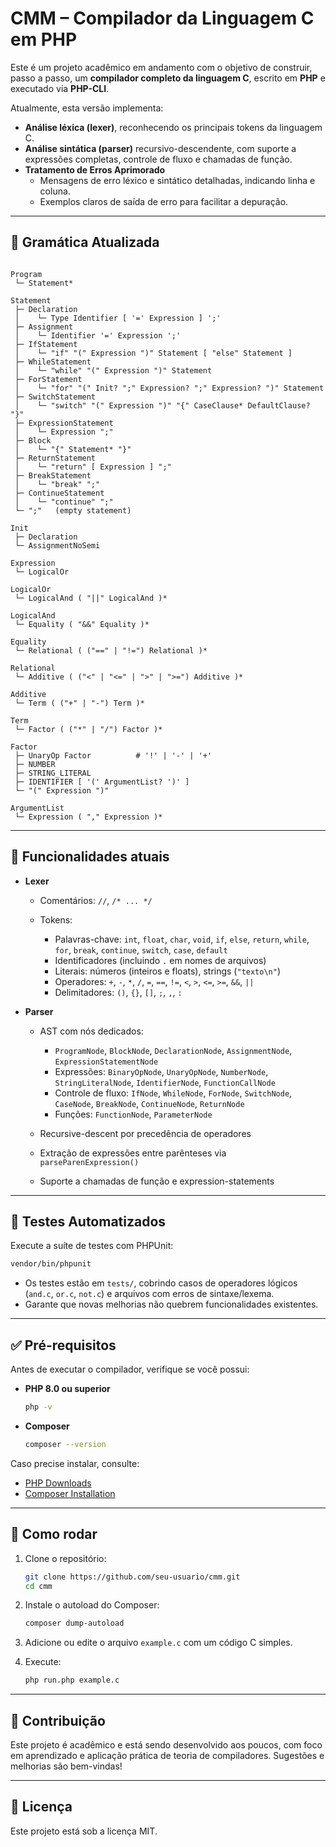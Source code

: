 # CMM – Compilador da Linguagem C em PHP

Este é um projeto acadêmico em andamento com o objetivo de construir, passo a passo, um **compilador completo da linguagem C**, escrito em **PHP** e executado via **PHP-CLI**.

Atualmente, esta versão implementa:

- **Análise léxica (lexer)**, reconhecendo os principais tokens da linguagem C.  
- **Análise sintática (parser)** recursivo-descendente, com suporte a expressões completas, controle de fluxo e chamadas de função.  
- **Tratamento de Erros Aprimorado**  
  - Mensagens de erro léxico e sintático detalhadas, indicando linha e coluna.  
  - Exemplos claros de saída de erro para facilitar a depuração.

---

## 📖 Gramática Atualizada
````text

Program
 └─ Statement*

Statement
 ├─ Declaration
 │    └─ Type Identifier [ '=' Expression ] ';'
 ├─ Assignment
 │    └─ Identifier '=' Expression ';'
 ├─ IfStatement
 │    └─ "if" "(" Expression ")" Statement [ "else" Statement ]
 ├─ WhileStatement
 │    └─ "while" "(" Expression ")" Statement
 ├─ ForStatement
 │    └─ "for" "(" Init? ";" Expression? ";" Expression? ")" Statement
 ├─ SwitchStatement
 │    └─ "switch" "(" Expression ")" "{" CaseClause* DefaultClause? "}"
 ├─ ExpressionStatement
 │    └─ Expression ";"
 ├─ Block
 │    └─ "{" Statement* "}"
 ├─ ReturnStatement
 │    └─ "return" [ Expression ] ";"
 ├─ BreakStatement
 │    └─ "break" ";"
 ├─ ContinueStatement
 │    └─ "continue" ";"
 └─ ";"   (empty statement)

Init
 ├─ Declaration
 └─ AssignmentNoSemi

Expression
 └─ LogicalOr

LogicalOr
 └─ LogicalAnd ( "||" LogicalAnd )*

LogicalAnd
 └─ Equality ( "&&" Equality )*

Equality
 └─ Relational ( ("==" | "!=") Relational )*

Relational
 └─ Additive ( ("<" | "<=" | ">" | ">=") Additive )*

Additive
 └─ Term ( ("+" | "-") Term )*

Term
 └─ Factor ( ("*" | "/") Factor )*

Factor
 ├─ UnaryOp Factor          # '!' | '-' | '+'
 ├─ NUMBER
 ├─ STRING_LITERAL
 ├─ IDENTIFIER [ '(' ArgumentList? ')' ]
 └─ "(" Expression ")"

ArgumentList
 └─ Expression ( "," Expression )*
````

---

## 📆 Funcionalidades atuais

* **Lexer**

  * Comentários: `//`, `/* ... */`
  * Tokens:

    * Palavras-chave: `int`, `float`, `char`, `void`, `if`, `else`, `return`, `while`, `for`, `break`, `continue`, `switch`, `case`, `default`
    * Identificadores (incluindo `.` em nomes de arquivos)
    * Literais: números (inteiros e floats), strings (`"texto\n"`)
    * Operadores: `+`, `-`, `*`, `/`, `=`, `==`, `!=`, `<`, `>`, `<=`, `>=`, `&&`, `||`
    * Delimitadores: `()`, `{}`, `[]`, `;`, `,`, `:`

* **Parser**

  * AST com nós dedicados:

    * `ProgramNode`, `BlockNode`, `DeclarationNode`, `AssignmentNode`, `ExpressionStatementNode`
    * Expressões: `BinaryOpNode`, `UnaryOpNode`, `NumberNode`, `StringLiteralNode`, `IdentifierNode`, `FunctionCallNode`
    * Controle de fluxo: `IfNode`, `WhileNode`, `ForNode`, `SwitchNode`, `CaseNode`, `BreakNode`, `ContinueNode`, `ReturnNode`
    * Funções: `FunctionNode`, `ParameterNode`
  * Recursive-descent por precedência de operadores
  * Extração de expressões entre parênteses via `parseParenExpression()`
  * Suporte a chamadas de função e expression-statements

---

## 🧪 Testes Automatizados

Execute a suíte de testes com PHPUnit:

```bash
vendor/bin/phpunit
```

* Os testes estão em `tests/`, cobrindo casos de operadores lógicos (`and.c`, `or.c`, `not.c`) e arquivos com erros de sintaxe/lexema.
* Garante que novas melhorias não quebrem funcionalidades existentes.

---

## ✅ Pré-requisitos

Antes de executar o compilador, verifique se você possui:

* **PHP 8.0 ou superior**

  ```bash
  php -v
  ```
* **Composer**

  ```bash
  composer --version
  ```

Caso precise instalar, consulte:

* [PHP Downloads](https://www.php.net/downloads)
* [Composer Installation](https://getcomposer.org/download/)

---

## 🚀 Como rodar

1. Clone o repositório:

   ```bash
   git clone https://github.com/seu-usuario/cmm.git
   cd cmm
   ```
2. Instale o autoload do Composer:

   ```bash
   composer dump-autoload
   ```
3. Adicione ou edite o arquivo `example.c` com um código C simples.
4. Execute:

   ```bash
   php run.php example.c
   ```

---

## 🤝 Contribuição

Este projeto é acadêmico e está sendo desenvolvido aos poucos, com foco em aprendizado e aplicação prática de teoria de compiladores. Sugestões e melhorias são bem-vindas!

---

## 📄 Licença

Este projeto está sob a licença MIT.

```
```
